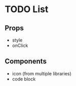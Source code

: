 # TODO List

## Props

- style
- onClick

## Components

- icon (from multiple libraries)
- code block